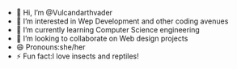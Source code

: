 - 👋 Hi, I’m @Vulcandarthvader
- 👀 I’m interested in Wep Development and other coding avenues
- 🌱 I’m currently learning Computer Science engineering
- 💞️ I’m looking to collaborate on Web design projects
- 😄 Pronouns:she/her
- ⚡ Fun fact:I love insects and reptiles!

<!---
Vulcandarthvader/Vulcandarthvader is a ✨ special ✨ repository because its `README.md` (this file) appears on your GitHub profile.
You can click the Preview link to take a look at your changes.
--->
